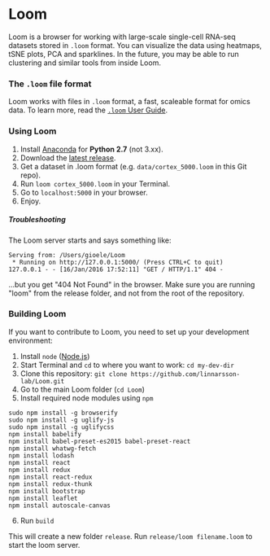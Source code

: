 # Loom

Loom is a browser for working with large-scale single-cell RNA-seq datasets stored in `.loom` format. You can visualize the data using heatmaps, tSNE plots, PCA and sparklines. In the future, you may be able to run clustering and similar tools from inside Loom.

### The `.loom` file format

Loom works with files in `.loom` format, a fast, scaleable format for omics data. To learn more, read the [`.loom` User Guide](/docs/loom_format.md).

### Using Loom

1. Install [Anaconda](https://www.continuum.io/downloads) for **Python 2.7** (not 3.xx).
2. Download the [latest release](https://github.com/linnarsson-lab/Loom/releases).
3. Get a dataset in .loom format (e.g. `data/cortex_5000.loom` in this Git repo).
4. Run `loom cortex_5000.loom` in your Terminal.
5. Go to `localhost:5000` in your browser.
6. Enjoy.

##### Troubleshooting

The Loom server starts and says something like:
```
Serving from: /Users/gioele/Loom
 * Running on http://127.0.0.1:5000/ (Press CTRL+C to quit)
127.0.0.1 - - [16/Jan/2016 17:52:11] "GET / HTTP/1.1" 404 -
```
...but you get "404 Not Found" in the browser. Make sure you are running "loom" from the release folder, and not from the root of the repository.

 
### Building Loom

If you want to contribute to Loom, you need to set up your development environment:

1. Install `node` ([Node.js](https://nodejs.org/en/))
2. Start Terminal and `cd` to where you want to work: `cd my-dev-dir`
3. Clone this repository: `git clone https://github.com/linnarsson-lab/Loom.git`
4. Go to the main Loom folder (`cd Loom`)
5. Install required node modules using `npm`

```
sudo npm install -g browserify
sudo npm install -g uglify-js
sudo npm install -g uglifycss
npm install babelify
npm install babel-preset-es2015 babel-preset-react
npm install whatwg-fetch
npm install lodash
npm install react
npm install redux
npm install react-redux
npm install redux-thunk
npm install bootstrap
npm install leaflet
npm install autoscale-canvas
```

6.  Run `build` 

This will create a new folder `release`. Run `release/loom filename.loom` to start the loom server.

